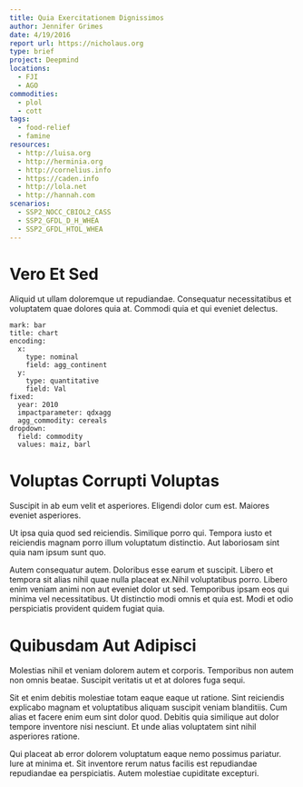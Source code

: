 ```yaml
---
title: Quia Exercitationem Dignissimos
author: Jennifer Grimes
date: 4/19/2016
report url: https://nicholaus.org
type: brief
project: Deepmind
locations:
  - FJI
  - AGO
commodities:
  - plol
  - cott
tags:
  - food-relief
  - famine
resources:
  - http://luisa.org
  - http://herminia.org
  - http://cornelius.info
  - https://caden.info
  - http://lola.net
  - http://hannah.com
scenarios:
  - SSP2_NOCC_CBIOL2_CASS
  - SSP2_GFDL_D_H_WHEA
  - SSP2_GFDL_HTOL_WHEA
---
```

# Vero Et Sed
Aliquid ut ullam doloremque ut repudiandae. Consequatur necessitatibus et voluptatem quae dolores quia at. Commodi quia et qui eveniet delectus.

```vis
mark: bar
title: chart
encoding:
  x:
    type: nominal
    field: agg_continent
  y:
    type: quantitative
    field: Val
fixed:
  year: 2010
  impactparameter: qdxagg
  agg_commodity: cereals
dropdown:
  field: commodity
  values: maiz, barl
```

# Voluptas Corrupti Voluptas
Suscipit in ab eum velit et asperiores. Eligendi dolor cum est. Maiores eveniet asperiores.
 Ut ipsa quia quod sed reiciendis. Similique porro qui. Tempora iusto et reiciendis magnam porro illum voluptatum distinctio. Aut laboriosam sint quia nam ipsum sunt quo.
 Autem consequatur autem. Doloribus esse earum et suscipit. Libero et tempora sit alias nihil quae nulla placeat ex.Nihil voluptatibus porro. Libero enim veniam animi non aut eveniet dolor ut sed. Temporibus ipsam eos qui minima vel necessitatibus. Ut distinctio modi omnis et quia est. Modi et odio perspiciatis provident quidem fugiat quia.

# Quibusdam Aut Adipisci
Molestias nihil et veniam dolorem autem et corporis. Temporibus non autem non omnis beatae. Suscipit veritatis ut et at dolores fuga sequi.
 Sit et enim debitis molestiae totam eaque eaque ut ratione. Sint reiciendis explicabo magnam et voluptatibus aliquam suscipit veniam blanditiis. Cum alias et facere enim eum sint dolor quod. Debitis quia similique aut dolor tempore inventore nisi nesciunt. Et unde alias voluptatem sint nihil asperiores ratione.
 Qui placeat ab error dolorem voluptatum eaque nemo possimus pariatur. Iure at minima et. Sit inventore rerum natus facilis est repudiandae repudiandae ea perspiciatis. Autem molestiae cupiditate excepturi.
